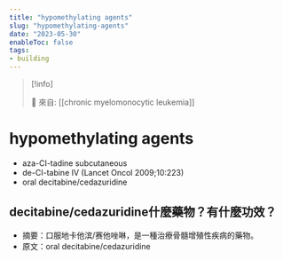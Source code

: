 ```yaml
---
title: "hypomethylating agents"
slug: "hypomethylating-agents"
date: "2023-05-30"
enableToc: false
tags:
- building
---
```


> [!info]
>
> 🌱 來自: [[chronic myelomonocytic leukemia]]

# hypomethylating agents

* aza-CI-tadine subcutaneous
* de-CI-tabine IV (Lancet Oncol 2009;10:223)
* oral decitabine/cedazuridine

## decitabine/cedazuridine什麼藥物？有什麼功效？
- 摘要：口服地卡他滨/赛他唑啉，是一種治療骨髓增殖性疾病的藥物。
- 原文：oral decitabine/cedazuridine
